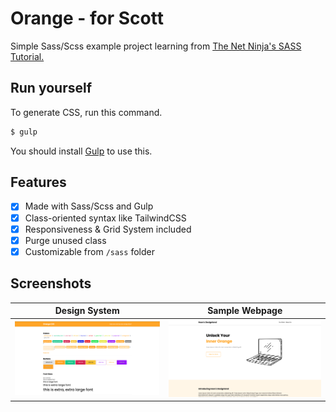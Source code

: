 # Orange - for Scott
Simple Sass/Scss example project learning from [The Net Ninja's SASS Tutorial.](https://www.youtube.com/watch?v=_kqN4hl9bGc&list=PL4cUxeGkcC9jxJX7vojNVK-o8ubDZEcNb)

## Run yourself
To generate CSS, run this command.
```bash
$ gulp
```
You should install [Gulp](https://gulpjs.com/) to use this.

## Features
- [x] Made with Sass/Scss and Gulp 
- [x] Class-oriented syntax like TailwindCSS
- [x] Responsiveness & Grid System included
- [x] Purge unused class
- [x] Customizable from `/sass` folder

## Screenshots
| Design System | Sample Webpage |
|--------------------|------------------|
| ![mainpage](./screenshots/design-system.png) | ![mainpage](./screenshots/sample.png) |
